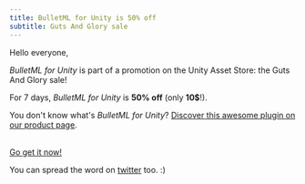 ```yaml
---
title: BulletML for Unity is 50% off
subtitle: Guts And Glory sale
---
```


Hello everyone,

_BulletML for Unity_ is part of a promotion on the Unity Asset Store: the Guts And Glory sale!

For 7 days, _BulletML for Unity_ is **50% off** (only **10$**!).

You don't know what's _BulletML for Unity_? [Discover this awesome plugin on our product page](/docs/bulletml-for-unity/).

<br>[Go get it now!](http://bulletml-for-unity.pixelnest.io)

You can spread the word on [twitter][tweet] too. :)

[tweet]: https://twitter.com/intent/tweet?text=BulletML+for+Unity+by+%40pixelnest+is+50%25+off+for+the+next+days%21+http%3A%2F%2Fpixelnest.io%2F2014%2F06%2Fbulletml-for-unity-50-off%2F%0A%0A%23unity3d+%23unitytech+%23GutsAndGlory
